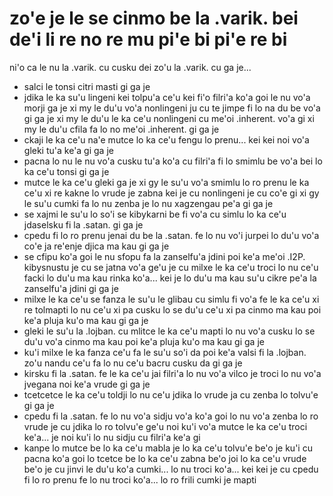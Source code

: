 zo'e je le se cinmo be la .varik. bei de'i li re no re mu pi'e bi pi'e re bi
============================================================================

ni'o ca le nu la .varik. cu cusku dei zo'u la .varik. cu ga je...

* salci le tonsi citri masti gi ga je
* jdika le ka su'u lingeni kei tolpu'a ce'u kei fi'o filri'a ko'a goi le nu vo'a morji ga je xi my le du'u vo'a nonlingeni ju cu te jimpe fi lo na du be vo'a gi ga je xi my le du'u le ka ce'u nonlingeni cu me'oi .inherent. vo'a  gi xi my le du'u cfila fa lo no me'oi .inherent. gi ga je
* ckaji le ka ce'u na'e mutce lo ka ce'u fengu lo prenu... kei kei noi vo'a gleki tu'a ke'a gi ga je
* pacna lo nu le nu vo'a cusku tu'a ko'a cu filri'a fi lo smimlu be vo'a bei lo ka ce'u tonsi gi ga je
* mutce le ka ce'u gleki ga je xi gy le su'u vo'a smimlu lo ro prenu le ka ce'u xi re kakne lo vrude je zabna kei je cu nonlingeni je cu co'e gi xi gy le su'u cumki fa lo nu zenba je lo nu xagzengau pe'a gi ga je
* se xajmi le su'u lo so'i se kibykarni be fi vo'a cu simlu lo ka ce'u jdaselsku fi la .satan. gi ga je
* cpedu fi lo ro prenu jenai du be la .satan. fe lo nu vo'i jurpei lo du'u vo'a co'e ja re'enje djica ma kau gi ga je
* se cfipu ko'a goi le nu sfopu fa la zanselfu'a jdini poi ke'a me'oi .I2P. kibysnustu je cu se jatna vo'a ge'u je cu milxe le ka ce'u troci lo nu ce'u facki lo du'u ma kau rinka ko'a... kei je lo du'u ma kau su'u cikre pe'a la zanselfu'a jdini gi ga je
* milxe le ka ce'u se fanza le su'u le glibau cu simlu fi vo'a fe le ka ce'u xi re tolmapti lo nu ce'u xi pa cusku lo se du'u ce'u xi pa cinmo ma kau poi ke'a pluja ku'o ma kau gi ga je
* gleki le su'u la .lojban. cu mlitce le ka ce'u mapti lo nu vo'a cusku lo se du'u vo'a cinmo ma kau poi ke'a pluja ku'o ma kau gi ga je
* ku'i milxe le ka fanza ce'u fa le su'u so'i da poi ke'a valsi fi la .lojban. zo'u nandu ce'u fa lo nu ce'u bacru cusku da gi ga je
* kirsku fi la .satan. fe le ka ce'u jai filri'a lo nu vo'a vilco je troci lo nu vo'a jvegana noi ke'a vrude gi ga je
* tcetcetce le ka ce'u toldji lo nu ce'u jdika lo vrude ja cu zenba lo tolvu'e gi ga je
* cpedu fi la .satan. fe lo nu vo'a sidju vo'a ko'a goi lo nu vo'a zenba lo ro vrude je cu jdika lo ro tolvu'e ge'u noi ku'i vo'a mutce le ka ce'u troci ke'a... je noi ku'i lo nu sidju cu filri'a ke'a gi
* kanpe lo mutce be lo ka ce'u mabla je lo ka ce'u tolvu'e be'o je ku'i cu pacna ko'a goi lo tcetce be lo ka ce'u zabna be'o joi lo ka ce'u vrude be'o je cu jinvi le du'u ko'a cumki... lo nu troci ko'a... kei kei je cu cpedu fi lo ro prenu fe lo nu troci ko'a... lo ro frili cumki je mapti

